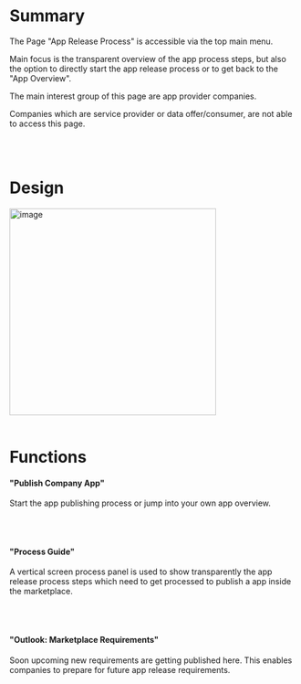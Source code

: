 # Summary

The Page "App Release Process" is accessible via the top main menu.

Main focus is the transparent overview of the app process steps, but also the option to directly start the app release process or to get back to the "App Overview".

The main interest group of this page are app provider companies.

Companies which are service provider or data offer/consumer, are not able to access this page.

<br>
<br>

# Design

<img width="362" alt="image" src="https://user-images.githubusercontent.com/94133633/211013887-c2193626-d320-4f76-bb4a-b73374f96150.png">

<br>
<br>

# Functions

#### "Publish Company App"
Start the app publishing process or jump into your own app overview.

<br>
<br>

#### "Process Guide"
A vertical screen process panel is used to show transparently the app release process steps which need to get processed to publish a app inside the marketplace.

<br>
<br>

#### "Outlook: Marketplace Requirements"
Soon upcoming new requirements are getting published here. This enables companies to prepare for future app release requirements.

<br>
<br>
